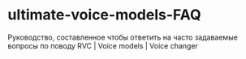 # ultimate-voice-models-FAQ
Руководство, составленное чтобы ответить на часто задаваемые вопросы по поводу RVC | Voice models | Voice changer
